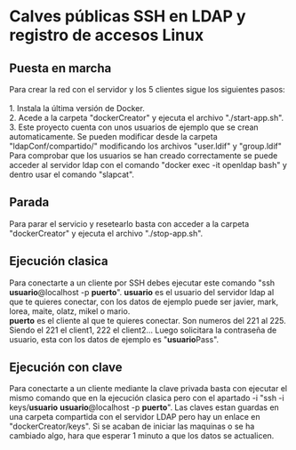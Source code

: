 # Calves públicas SSH en LDAP y registro de accesos Linux

## Puesta en marcha
Para crear la red con el servidor y los 5 clientes sigue los siguientes pasos:<br><br>
    1. Instala la última versión de Docker.<br>
    2. Acede a la carpeta "dockerCreator" y ejecuta el archivo "./start-app.sh".<br>
    3. Este proyecto cuenta con unos usuarios de ejemplo que se crean automaticamente. Se pueden modificar desde la carpeta "ldapConf/compartido/" modificando los archivos "user.ldif" y "group.ldif" Para comprobar que los usuarios se han creado correctamente se puede acceder al servidor ldap con el comando "docker exec -it openldap bash" y dentro usar el comando "slapcat".

## Parada
Para parar el servicio y resetearlo basta con acceder a la carpeta "dockerCreator" y ejecuta el archivo "./stop-app.sh".
    

## Ejecución clasica
Para conectarte a un cliente por SSH debes ejecutar este comando "ssh **usuario**@localhost -p **puerto**". 
**usuario** es el usuario del servidor ldap al que te quieres conectar, con los datos de ejemplo puede ser javier, mark, lorea, maite, olatz, mikel o mario.<br>
**puerto** es el cliente al que te quieres conectar. Son numeros del 221 al 225. Siendo el 221 el client1, 222 el client2... 
Luego solicitara la contraseña de usuario, esta con los datos de ejemplo es "**usuario**Pass".

## Ejecución con clave
Para conectarte a un cliente mediante la clave privada basta con ejecutar el mismo comando que en la ejecución clasica pero con el apartado -i "ssh -i keys/**usuario** **usuario**@localhost -p **puerto**".
Las claves estan guardas en una carpeta compartida con el servidor LDAP pero hay un enlace en "dockerCreator/keys".
Si se acaban de iniciar las maquinas o se ha cambiado algo, hara que esperar 1 minuto a que los datos se actualicen.